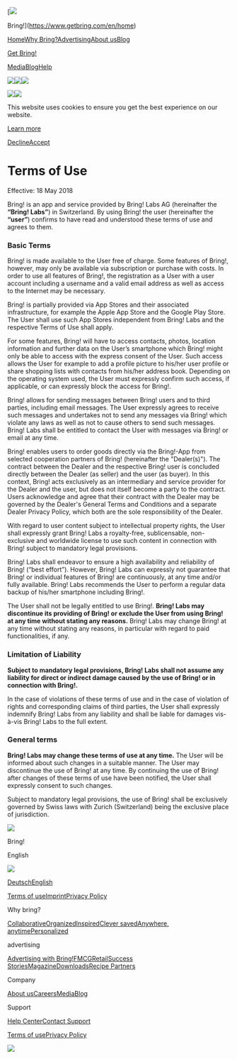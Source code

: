 [![](https://cdn.prod.website-files.com/5fbe6548a005d56f0dd39a2e/5fc24a65f7e1555200865e1b_bring-logo.svg)

Bring!](https://www.getbring.com/en/home)

[Home](https://www.getbring.com/en/home)[Why Bring?](https://www.getbring.com/en/why-bring)[Advertising](https://www.getbring.com/en/advertising/home)[About us](https://www.getbring.com/en/about-us)[Blog](https://www.getbring.com/en/blog)

[Get Bring!](https://go.getbring.com/?link=https%3A%2F%2Fdeeplink.getbring.com%2Fview%2Fmain%3Fbring_source%3DbringWebsite%26bring_medium%3Dwebsite%26bring_campaign%3Ddownload&apn=ch.publisheria.bring&isi=580669177&ibi=ch.publisheria.bring&si=https%3A%2F%2Flh3.googleusercontent.com%2FHDH9pYi8m3Rh8bBEkoIttioFTBsPNE6vmHQB3SajXTFtB0VZ31unKWttb2txE7K-S80%253Ds360-rw&utm_source=bringWebsite&utm_medium=website&utm_campaign=download&ct=bringWebsite_download&pt=1105365&ofl=https%3A%2F%2Fweb.getbring.com%3Futm_source%3DbringWebsite%26utm_medium%3Dwebsite%26utm_campaign%3Ddownload)

[Media](https://www.getbring.com/en/media)[Blog](https://www.getbring.com/en/blog)[Help](https://www.getbring.com/en/help-center)

[![](https://cdn.prod.website-files.com/5fbe6548a005d56f0dd39a2e/5fccde37a0230055a8b4eae2_twitter.svg)](https://twitter.com/GetBring)[![](https://cdn.prod.website-files.com/5fbe6548a005d56f0dd39a2e/5fccde31c7cf1dfbcbb0f9de_instagram.svg)](https://www.instagram.com/bringapp/)[![](https://cdn.prod.website-files.com/5fbe6548a005d56f0dd39a2e/5fccde311d0e599300c0137c_facebook.svg)](https://www.facebook.com/GetBring)

![](https://cdn.prod.website-files.com/5fbe6548a005d56f0dd39a2e/5fca74ddb970478c0c4c3763_menu-svg.svg)![](https://cdn.prod.website-files.com/5fbe6548a005d56f0dd39a2e/5fca74ddb970478c0c4c3763_menu-svg.svg)

This website uses cookies to ensure you get the best experience on our website.[](#)  

[Learn more](https://www.getbring.com/en/privacy-policy)

[Decline](#)[Accept](#)

Terms of Use
============

Effective: 18 May 2018

Bring! is an app and service provided by Bring! Labs AG (hereinafter the **“Bring! Labs”**) in Switzerland. By using Bring! the user (hereinafter the **“user”**) confirms to have read and understood these terms of use and agrees to them.

### Basic Terms

Bring! is made available to the User free of charge. Some features of Bring!, however, may only be available via subscription or purchase with costs. In order to use all features of Bring!, the registration as a User with a user account including a username and a valid email address as well as access to the Internet may be necessary.  
  
Bring! is partially provided via App Stores and their associated infrastructure, for example the Apple App Store and the Google Play Store. The User shall use such App Stores independent from Bring! Labs and the respective Terms of Use shall apply.  
  
For some features, Bring! will have to access contacts, photos, location information and further data on the User’s smartphone which Bring! might only be able to access with the express consent of the User. Such access allows the User for example to add a profile picture to his/her user profile or share shopping lists with contacts from his/her address book. Depending on the operating system used, the User must expressly confirm such access, if applicable, or can expressly block the access for Bring!.  
  
Bring! allows for sending messages between Bring! users and to third parties, including email messages. The User expressly agrees to receive such messages and undertakes not to send any messages via Bring! which violate any laws as well as not to cause others to send such messages. Bring! Labs shall be entitled to contact the User with messages via Bring! or email at any time.  
  
Bring! enables users to order goods directly via the Bring!-App from selected cooperation partners of Bring! (hereinafter the "Dealer(s)"). The contract between the Dealer and the respective Bring! user is concluded directly between the Dealer (as seller) and the user (as buyer). In this context, Bring! acts exclusively as an intermediary and service provider for the Dealer and the user, but does not itself become a party to the contract. Users acknowledge and agree that their contract with the Dealer may be governed by the Dealer's General Terms and Conditions and a separate Dealer Privacy Policy, which both are the sole responsibility of the Dealer.  
  
With regard to user content subject to intellectual property rights, the User shall expressly grant Bring! Labs a royalty-free, sublicensable, non-exclusive and worldwide license to use such content in connection with Bring! subject to mandatory legal provisions.  
  
Bring! Labs shall endeavor to ensure a high availability and reliability of Bring! (“best effort”). However, Bring! Labs can expressly not guarantee that Bring! or individual features of Bring! are continuously, at any time and/or fully available. Bring! Labs recommends the User to perform a regular data backup of his/her smartphone including Bring!.  
  
The User shall not be legally entitled to use Bring!. **Bring! Labs may discontinue its providing of Bring! or exclude the User from using Bring! at any time without stating any reasons.** Bring! Labs may change Bring! at any time without stating any reasons, in particular with regard to paid functionalities, if any.

### Limitation of Liability

**Subject to mandatory legal provisions, Bring! Labs shall not assume any liability for direct or indirect damage caused by the use of Bring! or in connection with Bring!.**

In the case of violations of these terms of use and in the case of violation of rights and corresponding claims of third parties, the User shall expressly indemnify Bring! Labs from any liability and shall be liable for damages vis-à-vis Bring! Labs to the full extent.

### General terms

**Bring! Labs may change these terms of use at any time.** The User will be informed about such changes in a suitable manner. The User may discontinue the use of Bring! at any time. By continuing the use of Bring! after changes of these terms of use have been notified, the User shall expressly consent to such changes.

Subject to mandatory legal provisions, the use of Bring! shall be exclusively governed by Swiss laws with Zurich (Switzerland) being the exclusive place of jurisdiction.

![](https://cdn.prod.website-files.com/5fbe6548a005d56f0dd39a2e/5fc24a65f7e1555200865e1b_bring-logo.svg)

Bring!

English

![](https://cdn.prod.website-files.com/5fbe6548a005d56f0dd39a2e/5fc28d8ab30cf922f18126a7_language-chevron.svg)

[Deutsch](https://www.getbring.com/de/nutzungsbedingungen)[English](#)

[Terms of use](https://www.getbring.com/en/terms-of-use)[Imprint](https://www.getbring.com/en/imprint)[Privacy Policy](https://www.getbring.com/en/privacy-policy)

Why bring?

[Collaborative](https://www.getbring.com/en/features/collaborative)[Organized](https://www.getbring.com/en/features/organized)[Inspired](https://www.getbring.com/en/features/inspired)[Clever saved](https://www.getbring.com/en/features/clever-saved)[Anywhere, anytime](https://www.getbring.com/en/features/anywhere-anytime)[Personalized](https://www.getbring.com/en/features/personalized)

advertising

[Advertising with Bring!](https://www.getbring.com/en/advertising/home)[FMCG](https://www.getbring.com/de/advertising/fmcg)[Retail](https://www.getbring.com/en/advertising/retail)[Success Stories](https://www.getbring.com/en/advertising/success-stories)[Magazine](https://www.getbring.com/en/advertising/magazine)[Downloads](https://www.getbring.com/en/advertising/downloads)[Recipe Partners](https://www.getbring.com/en/advertising/recipe-partners)

Company

[About us](https://www.getbring.com/en/about-us)[Careers](https://www.getbring.com/en/careers)[Media](https://www.getbring.com/en/media)[Blog](https://www.getbring.com/en/blog)

Support

[Help Center](https://www.getbring.com/en/help-center)[Contact Support](https://getbring.com/en/help-center/#contact)

[Terms of use](https://www.getbring.com/en/terms-of-use)[Privacy Policy](https://www.getbring.com/en/privacy-policy)

![](https://cdn.prod.website-files.com/5fbe6548a005d56f0dd39a2e/5fc24a65f7e1555200865e1b_bring-logo.svg)
